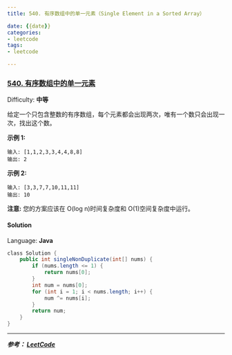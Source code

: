 ```yaml
---
title: 540. 有序数组中的单一元素（Single Element in a Sorted Array）

date: {{date}}
categories:
- leetcode
tags:
- leetcode

---
```

### [540\. 有序数组中的单一元素](https://leetcode-cn.com/problems/single-element-in-a-sorted-array/)

Difficulty: **中等**


给定一个只包含整数的有序数组，每个元素都会出现两次，唯有一个数只会出现一次，找出这个数。

**示例 1:**

```
输入: [1,1,2,3,3,4,4,8,8]
输出: 2
```

**示例 2:**

```
输入: [3,3,7,7,10,11,11]
输出: 10
```

**注意:** 您的方案应该在 O(log n)时间复杂度和 O(1)空间复杂度中运行。


#### Solution

Language: **Java**

```java
​class Solution {
    public int singleNonDuplicate(int[] nums) {
        if (nums.length <= 1) {
            return nums[0];
        }
        int num = nums[0];
        for (int i = 1; i < nums.length; i++) {
            num ^= nums[i];
        }
        return num;
    }
}
```


---
***参考：
[LeetCode](https://leetcode-cn.com/problems/single-element-in-a-sorted-array/)***
